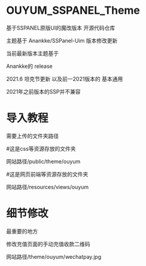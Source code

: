 # OUYUM_SSPANEL_Theme
基于SSPANEL原版UI的魔改版本 开源代码仓库

主题基于
Anankke/SSPanel-Uim 版本修改更新

当前最新版本主题基于

Anankke的 release

2021.6 坦克节更新 以及前一2021版本的 基本通用

2021年之前版本的SSP并不兼容

# 导入教程

需要上传的文件夹路径

#这是css等资源存放的文件夹

网站路径/public/theme/ouyum


#这是网页前端等资源存放的文件夹

网站路径/resources/views/ouyum


# 细节修改

最重要的地方

修改充值页面的手动充值收款二维码

网站路径/theme/ouyum/wechatpay.jpg






